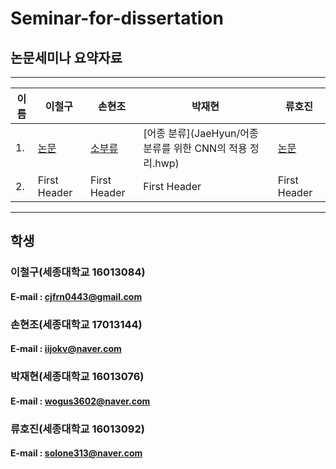 # Seminar-for-dissertation

## 논문세미나 요약자료


------------------------------------------------------------------------------------------------------------------------------------------
|이름|        이철구     |       손현조     |      박재현       |      류호진         |
|---| --------------------- | --------------------- | --------------------- | --------------------- |
|1.|      [논문](CheolGu/)     |     [소부류](Hyeoncho/소부류.pptx)     |     [어종 분류](JaeHyun/어종 분류를 위한 CNN의 적용 정리.hwp)     |     [논문](hojin/a.txt)      |
|2.|     First Header      |     First Header      |     First Header      |     First Header      |
 
------------------------------------------------------------------------------------------------------------------------------------------
 
 ## 학생
 
 ### 이철구(세종대학교 16013084)
  #### E-mail : cjfrn0443@gmail.com
  
 ### 손현조(세종대학교 17013144)
  #### E-mail : iijokv@naver.com
  
 ### 박재현(세종대학교 16013076)
 #### E-mail : wogus3602@naver.com
  
 ### 류호진(세종대학교 16013092)
 #### E-mail : solone313@naver.com
